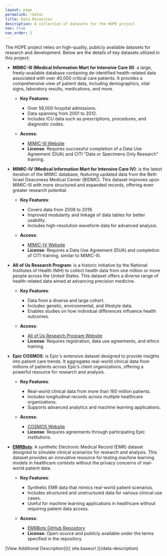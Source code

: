 ```yaml
---
layout: page
permalink: /data/
title: Data Resources
description: A collection of datasets for the HOPE project
nav: true
nav_order: 2
---
```


The HOPE project relies on high-quality, publicly available datasets for research and development. Below are the details of key datasets utilized in this project:

- **MIMIC-III (Medical Information Mart for Intensive Care III)**: a large, freely-available database containing de-identified health-related data associated with over 40,000 critical care patients. It provides a comprehensive view of patient data, including demographics, vital signs, laboratory results, medications, and more.

  - **Key Features**:
    - Over 58,000 hospital admissions.
    - Data spanning from 2001 to 2012.
    - Includes ICU data such as prescriptions, procedures, and diagnostic codes.

  - **Access**:
    - [MIMIC-III Website](https://physionet.org/content/mimiciii/1.4/)
    - **License**: Requires successful completion of a Data Use Agreement (DUA) and CITI "Data or Specimens Only Research" training.

- **MIMIC-IV (Medical Information Mart for Intensive Care IV)**: is the latest iteration of the MIMIC database, featuring updated data from the Beth Israel Deaconess Medical Center (BIDMC). This dataset improves upon MIMIC-III with more structured and expanded records, offering even greater research potential.

  - **Key Features**:
    - Covers data from 2008 to 2019.
    - Improved modularity and linkage of data tables for better usability.
    - Includes high-resolution waveform data for advanced analysis.

  - **Access**:
    - [MIMIC-IV Website](https://physionet.org/content/mimiciv/2.2/)
    - **License**: Requires a Data Use Agreement (DUA) and completion of CITI training, similar to MIMIC-III.

- **All of Us Research Program**: is a historic initiative by the National Institutes of Health (NIH) to collect health data from one million or more people across the United States. This dataset offers a diverse range of health-related data aimed at advancing precision medicine.

  - **Key Features**:
    - Data from a diverse and large cohort.
    - Includes genetic, environmental, and lifestyle data.
    - Enables studies on how individual differences influence health outcomes.

  - **Access**:
    - [All of Us Research Program Website](https://www.joinallofus.org/)
    - **License**: Requires registration, data use agreements, and ethics training.

- **Epic COSMOS**: is Epic's extensive dataset designed to provide insights into patient care trends. It aggregates real-world clinical data from millions of patients across Epic’s client organizations, offering a powerful resource for research and analysis.

  - **Key Features**:
    - Real-world clinical data from more than 160 million patients.
    - Includes longitudinal records across multiple healthcare organizations.
    - Supports advanced analytics and machine learning applications.

  - **Access**:
    - [COSMOS Website](https://cosmos.epic.com)
    - **License**: Requires agreements through participating Epic institutions.

- [**EMRBots**](https://en.wikipedia.org/wiki/EMRBots): A synthetic Electronic Medical Record (EMR) dataset designed to simulate clinical scenarios for research and analysis. This dataset provides an innovative resource for testing machine learning models in healthcare contexts without the privacy concerns of real-world patient data.

  - **Key Features**:
    - Synthetic EMR data that mimics real-world patient scenarios.
    - Includes structured and unstructured data for various clinical use cases.
    - Useful for machine learning applications in healthcare without requiring patient data access.

  - **Access**:
    - [EMRBots GitHub Repository](https://github.com/kartoun/emrbots)
    - **License**: Open-source and publicly available under the terms specified in the repository.

[View Additional Description]({{ site.baseurl }}/data-description)
